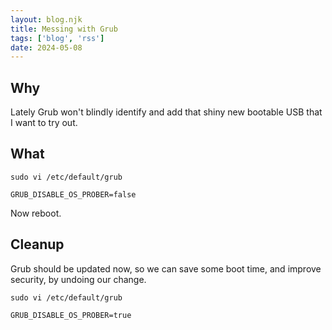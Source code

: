 ```yaml
---
layout: blog.njk
title: Messing with Grub
tags: ['blog', 'rss']
date: 2024-05-08
---
```


## Why

Lately Grub won't blindly identify and add that shiny new bootable USB that I want to try out.

## What

`sudo vi /etc/default/grub`

`GRUB_DISABLE_OS_PROBER=false`

Now reboot.

## Cleanup

Grub should be updated now, so we can save some boot time, and improve security, by undoing our change.

`sudo vi /etc/default/grub`

`GRUB_DISABLE_OS_PROBER=true`
